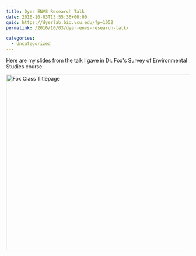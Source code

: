 ```yaml
---
title: Dyer ENVS Research Talk
date: 2016-10-03T13:55:36+00:00
guid: https://dyerlab.bio.vcu.edu/?p=1052
permalink: /2016/10/03/dyer-envs-research-talk/

categories:
  - Uncategorized
---
```

Here are my slides from the talk I gave in Dr. Fox's Survey of Environmental Studies course.

<!--more-->

[<img class="aligncenter wp-image-1050 size-full" src="http://localhost/wordpress/wp-content/uploads/2016/10/Screen-Shot-2016-10-03-at-2.51.27-PM.png" alt="Fox Class Titlepage" width="672" height="480" srcset="http://localhost/wordpress/wp-content/uploads/2016/10/Screen-Shot-2016-10-03-at-2.51.27-PM.png 672w, http://localhost/wordpress/wp-content/uploads/2016/10/Screen-Shot-2016-10-03-at-2.51.27-PM-300x214.png 300w" sizes="(max-width: 672px) 100vw, 672px" />](https://drive.google.com/open?id=0B0T81CzLjtfPWHVvZ2dxeTE0SXc)